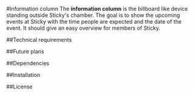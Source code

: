 #Information column
The **information column** is the billboard like device standing outside Sticky's chamber. The goal is to show the upcoming events at Sticky with the time people are expected and the date of the event. It should give an easy overview for members of Sticky.

##Technical requirements

##Future plans

##Dependencies

##Installation

##License

